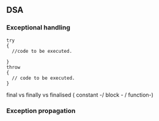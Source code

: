 ## DSA
### Exceptional handling
```
try
{
  //code to be executed.

}
throw
{
  // code to be executed.
}
```
 final vs finally vs finalised ( constant -/ block - / function-)

### Exception propagation 
 